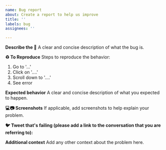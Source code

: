 ```yaml
---
name: Bug report
about: Create a report to help us improve
title: ''
labels: bug
assignees: ''

---
```


**Describe the :bug:**
A clear and concise description of what the bug is.

**:recycle: To Reproduce**
Steps to reproduce the behavior:
1. Go to '...'
2. Click on '....'
3. Scroll down to '....'
4. See error

**Expected behavior**
A clear and concise description of what you expected to happen.

**:computer::camera: Screenshots**
If applicable, add screenshots to help explain your problem.

**:bird: Tweet that's failing (please add a link to the conversation that you are referring to):**

**Additional context**
Add any other context about the problem here.
